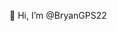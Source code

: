 👋 Hi, I’m @BryanGPS22

<!---
BryanGPS22/BryanGPS22 is a ✨ special ✨ repository because its `README.md` (this file) appears on your GitHub profile.
You can click the Preview link to take a look at your changes.
--->
